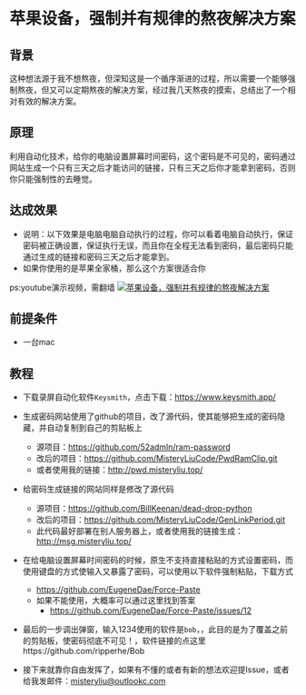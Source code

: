 # 苹果设备，强制并有规律的熬夜解决方案

## 背景

​	这种想法源于我不想熬夜，但深知这是一个循序渐进的过程，所以需要一个能够强制熬夜，但又可以定期熬夜的解决方案，经过我几天熬夜的摸索，总结出了一个相对有效的解决方案。

## 原理

​	利用自动化技术，给你的电脑设置屏幕时间密码，这个密码是不可见的，密码通过网站生成一个只有三天之后才能访问的链接，只有三天之后你才能拿到密码，否则你只能强制性的去睡觉。

## 达成效果

- 说明：以下效果是电脑电脑自动执行的过程，你可以看着电脑自动执行，保证密码被正确设置，保证执行无误，而且你在全程无法看到密码，最后密码只能通过生成的链接和密码三天之后才能拿到。
- 如果你使用的是苹果全家桶，那么这个方案很适合你

ps:youtube演示视频，需翻墙
[![苹果设备，强制并有规律的熬夜解决方案](https://res.cloudinary.com/marcomontalbano/image/upload/v1673771554/video_to_markdown/images/youtube--_b0qzMdgXK8-c05b58ac6eb4c4700831b2b3070cd403.jpg)](https://youtu.be/_b0qzMdgXK8 "苹果设备，强制并有规律的熬夜解决方案")
## 前提条件

- 一台mac

## 教程

- 下载录屏自动化软件`Keysmith`，点击下载：https://www.keysmith.app/

- 生成密码网站使用了github的项目，改了源代码，使其能够把生成的密码隐藏，并自动复制到自己的剪贴板上
  - 源项目：https://github.com/52admln/ram-password
  - 改后的项目：https://github.com/MisteryLiuCode/PwdRamClip.git
  - 或者使用我的链接：http://pwd.misteryliu.top/
- 给密码生成链接的网站同样是修改了源代码
  - 源项目：https://github.com/BillKeenan/dead-drop-python
  - 改后的项目：https://github.com/MisteryLiuCode/GenLinkPeriod.git
  - 此代码最好部署在别人服务器上，或者使用我的链接生成：http://msg.misteryliu.top/

- 在给电脑设置屏幕时间密码的时候，原生不支持直接粘贴的方式设置密码，而使用键盘的方式使输入又暴露了密码，可以使用以下软件强制粘贴，下载方式
  - https://github.com/EugeneDae/Force-Paste
  - 如果不能使用，大概率可以通过这里找到答案
    - https://github.com/EugeneDae/Force-Paste/issues/12
- 最后的一步调出弹窗，输入1234使用的软件是`bob`，，此目的是为了覆盖之前的剪贴板，使密码彻底不可见！，软件链接的点这里https://github.com/ripperhe/Bob
- 接下来就靠你自由发挥了，如果有不懂的或者有新的想法欢迎提Issue，或者给我发邮件：misteryliu@outlookc.com
